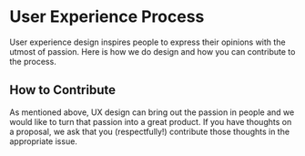 # User Experience Process

User experience design inspires people to express their opinions with the utmost of passion. Here is how we do design and how you can contribute to the process.

## How to Contribute

As mentioned above, UX design can bring out the passion in people and we would like to turn that passion into a great product. If you have thoughts on a proposal, we ask that you (respectfully!) contribute those thoughts in the appropriate issue.
